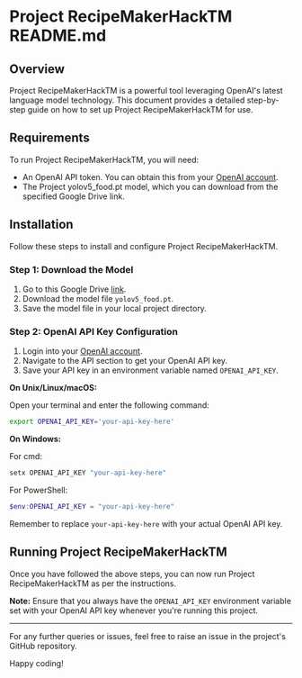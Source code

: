 # Project RecipeMakerHackTM README.md

## Overview

Project RecipeMakerHackTM is a powerful tool leveraging OpenAI's latest language model technology. This document provides a detailed step-by-step guide on how to set up Project RecipeMakerHackTM for use.

## Requirements

To run Project RecipeMakerHackTM, you will need:

- An OpenAI API token. You can obtain this from your [OpenAI account](https://beta.openai.com/signup/).
- The Project yolov5_food.pt model, which you can download from the specified Google Drive link.

## Installation

Follow these steps to install and configure Project RecipeMakerHackTM.

### Step 1: Download the Model

1. Go to this Google Drive [link](https://drive.google.com/file/d/1CG5IqXh-d-RITVYtS9oJMSWnfiM_MLv0/view?usp=sharing).
2. Download the model file `yolov5_food.pt`.
3. Save the model file in your local project directory.

### Step 2: OpenAI API Key Configuration

1. Login into your [OpenAI account](https://beta.openai.com/signup/).
2. Navigate to the API section to get your OpenAI API key.
3. Save your API key in an environment variable named `OPENAI_API_KEY`.

**On Unix/Linux/macOS:**

Open your terminal and enter the following command:

```bash
export OPENAI_API_KEY='your-api-key-here'
```

**On Windows:**

For cmd:

```cmd
setx OPENAI_API_KEY "your-api-key-here"
```

For PowerShell:

```powershell
$env:OPENAI_API_KEY = "your-api-key-here"
```

Remember to replace `your-api-key-here` with your actual OpenAI API key.

## Running Project RecipeMakerHackTM

Once you have followed the above steps, you can now run Project RecipeMakerHackTM as per the instructions.

**Note:** Ensure that you always have the `OPENAI_API_KEY` environment variable set with your OpenAI API key whenever you're running this project.

---

For any further queries or issues, feel free to raise an issue in the project's GitHub repository.

Happy coding!
